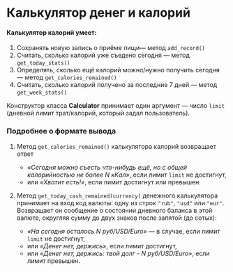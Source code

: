 # Калькулятор денег и калорий


#### Калькулятор калорий умеет:

1. Сохранять новую запись о приёме пищи— метод `add_record()`
2. Считать, сколько калорий уже съедено сегодня — метод `get_today_stats()`
3. Определять, сколько ещё калорий можно/нужно получить сегодня — метод `get_calories_remained()`
4. Считать, сколько калорий получено за последние 7 дней — метод `get_week_stats()`

Конструктор класса **Calculator** принимает один аргумент — число `limit` (дневной лимит трат/калорий, который задал пользователь).


### Подробнее о формате вывода
1. Метод `get_calories_remained()` калькулятора калорий возвращает ответ
   * *«Сегодня можно съесть что-нибудь ещё, но с общей калорийностью не более N кКал»*, если лимит `limit` не достигнут,
   * или *«Хватит есть!»*, если лимит достигнут или превышен.
  
2. Метод `get_today_cash_remained(currency)` денежного калькулятора  принимает на вход код валюты: одну из строк `"rub"`, `"usd"` или `"eur"`.
Возвращает он сообщение о состоянии дневного баланса в этой валюте, округляя сумму до двух знаков после запятой (до сотых):
   * *«На сегодня осталось N руб/USD/Euro»* — в случае, если лимит `limit` не достигнут,
   * или *«Денег нет, держись»*, если лимит достигнут,
   * или *«Денег нет, держись: твой долг - N руб/USD/Euro»*, если лимит превышен.
